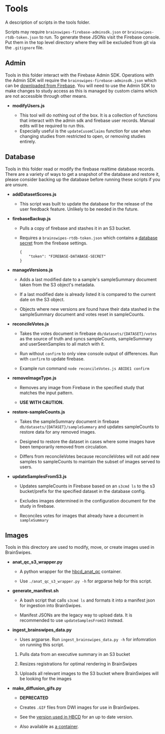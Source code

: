 # Tools

A description of scripts in the tools folder.

Scripts may require `brainswipes-firebase-adminsdk.json` or `brainswipes-rtdb-token.json` to run.
To generate these JSONs visit the Firebase console. Put them in the top level directory where they will be excluded from git via the `.gitignore` file.

## Admin
Tools in this folder interact with the Firebase Admin SDK. Operations with the Admin SDK will require the `brainswipes-firebase-adminsdk.json` which can be [downloaded from Firebase](https://firebase.google.com/docs/admin/setup#initialize_the_sdk_in_non-google_environments).
You will need to use the Admin SDK to make changes to study access as this is managed by custom claims which are not accessible through other means.

- **modifyUsers.js**

    - This tool will do nothing out of the box. It is a collection of functions that interact with the admin sdk and firebase user records. Manual edits will be required to run this.
    - Especially useful is the `updateCusomClaims` function for use when changing studies from restricted to open, or removing studies entirely.

## Database
Tools in this folder read or modify the firebase realtime database records. There are a variety of ways to get a snapshot of the database and restore it, please consider backing up the database before running these scripts if you are unsure.

- **addDatasetScores.js**

    - This script was built to update the database for the release of the user feedback feature. Unlikely to be needed in the future. 

- **firebaseBackup.js**

    - Pulls a copy of firebase and stashes it in an S3 bucket.

    - Requires a `brainswipes-rtdb-token.json` which contains a [database secret](https://firebase.google.com/docs/database/rest/auth#legacy_tokens) from the firebase settings.
        ```
        {
            "token": "FIREBASE-DATABASE-SECRET"
        }
        ```

- **manageVersions.js**

    - Adds a last modified date to a sample's sampleSummary document taken from the S3 object's metadata.

    - If a last modified date is already listed it is compared to the current date on the S3 object.

    - Objects where new versions are found have their data stashed in the sampleSummary document and votes reset in sampleCounts.

- **reconcileVotes.js**

    - Takes the votes document in firebase `db/datasets/{DATASET}/votes` as the source of truth and syncs sampleCounts, sampleSummary and userSeenSamples to all match with it.

    - Run without `confirm` to only view console output of differences. Run with `confirm` to update firebase.

    - Example run command `node reconcileVotes.js ABIDE1 confirm`

- **removeImageType.js**

    - Removes any image from Firebase in the specified study that matches the input pattern.

    - **USE WITH CAUTION.**

- **restore-sampleCounts.js**

    - Takes the sampleSummary document in firebase `db/datasets/{DATASET}/sampleSummary` and updates sampleCounts to restore data for any removed images.

    - Designed to restore the dataset in cases where some images have been temporarily removed from circulation.

    - Differs from reconcileVotes because reconcileVotes will not add new samples to sampleCounts to maintain the subset of images served to users.

- **updateSamplesFromS3.js**

    - Updates sampleCounts in Firebase based on an `s3cmd ls` to the s3 bucket/prefix for the specified dataset in the database config.
    
    - Excludes images determined in the configuration document for the study in firebase.
    
    - Reconciles votes for images that already have a document in `sampleSummary`

## Images
Tools in this directory are used to modify, move, or create images used in BrainSwipes.

- **anat_qc_s3_wrapper.py**

    - A python wrapper for the [hbcd_anat_qc](https://hub.docker.com/repository/docker/dcanumn/hbcd_anat_qc/general) container.

    - Use `./anat_qc_s3_wrapper.py -h` for argparse help for this script.

- **generate_manifest.sh**
 
    - A bash script that calls `s3cmd ls` and formats it into a manifest json for ingestion into BrainSwipes.

    - Manifest JSONs are the legacy way to upload data. It is recommended to use `updateSamplesFromS3` instead.

- **ingest_brainswipes_data.py**

    - Uses argparse. Run `ingest_brainswipes_data.py -h` for infomration on running this script.

    1. Pulls data from an executive summary in an S3 bucket

    1. Resizes registrations for optimal rendering in BrainSwipes

    1. Uploads all relevant images to the S3 bucket where BrainSwipes will be looking for the images

- **make_diffusion_gifs.py**

    - **DEPRECATED** 
    
    - Creates `.GIF` files from DWI images for use in BrainSwipes.

    - See the [version used in HBCD](https://github.com/DCAN-Labs/QSIPREP_HBCD_QC) for an up to date version.

    - Also available as [a container](https://hub.docker.com/repository/docker/dcanumn/qsiprep_qc/general).

